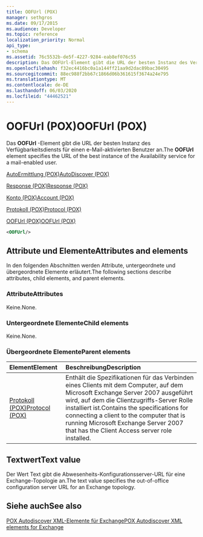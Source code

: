 ```yaml
---
title: OOFUrl (POX)
manager: sethgros
ms.date: 09/17/2015
ms.audience: Developer
ms.topic: reference
localization_priority: Normal
api_type:
- schema
ms.assetid: 76c5532b-de5f-4227-9284-eab8ef076c55
description: Das OOFUrl-Element gibt die URL der besten Instanz des Verfügbarkeitsdiensts für einen e-Mail-aktivierten Benutzer an.
ms.openlocfilehash: f32ec4416bc0a1a144ff21aa9d2dac89bac30495
ms.sourcegitcommit: 88ec988f2bb67c1866d06b361615f3674a24e795
ms.translationtype: MT
ms.contentlocale: de-DE
ms.lasthandoff: 06/03/2020
ms.locfileid: "44462521"
---
```

# <a name="oofurl-pox"></a><span data-ttu-id="dd134-103">OOFUrl (POX)</span><span class="sxs-lookup"><span data-stu-id="dd134-103">OOFUrl (POX)</span></span>

<span data-ttu-id="dd134-104">Das **OOFUrl** -Element gibt die URL der besten Instanz des Verfügbarkeitsdiensts für einen e-Mail-aktivierten Benutzer an.</span><span class="sxs-lookup"><span data-stu-id="dd134-104">The **OOFUrl** element specifies the URL of the best instance of the Availability service for a mail-enabled user.</span></span> 
  
[<span data-ttu-id="dd134-105">AutoErmittlung (POX)</span><span class="sxs-lookup"><span data-stu-id="dd134-105">AutoDiscover (POX)</span></span>](autodiscover-pox.md)
  
[<span data-ttu-id="dd134-106">Response (POX)</span><span class="sxs-lookup"><span data-stu-id="dd134-106">Response (POX)</span></span>](response-pox.md)
  
[<span data-ttu-id="dd134-107">Konto (POX)</span><span class="sxs-lookup"><span data-stu-id="dd134-107">Account (POX)</span></span>](account-pox.md)
  
[<span data-ttu-id="dd134-108">Protokoll (POX)</span><span class="sxs-lookup"><span data-stu-id="dd134-108">Protocol (POX)</span></span>](protocol-pox.md)
  
[<span data-ttu-id="dd134-109">OOFUrl (POX)</span><span class="sxs-lookup"><span data-stu-id="dd134-109">OOFUrl (POX)</span></span>](oofurl-pox.md)
  
```xml
<OOFUrl/>
```

## <a name="attributes-and-elements"></a><span data-ttu-id="dd134-110">Attribute und Elemente</span><span class="sxs-lookup"><span data-stu-id="dd134-110">Attributes and elements</span></span>

<span data-ttu-id="dd134-111">In den folgenden Abschnitten werden Attribute, untergeordnete und übergeordnete Elemente erläutert.</span><span class="sxs-lookup"><span data-stu-id="dd134-111">The following sections describe attributes, child elements, and parent elements.</span></span>
  
### <a name="attributes"></a><span data-ttu-id="dd134-112">Attribute</span><span class="sxs-lookup"><span data-stu-id="dd134-112">Attributes</span></span>

<span data-ttu-id="dd134-113">Keine.</span><span class="sxs-lookup"><span data-stu-id="dd134-113">None.</span></span>
  
### <a name="child-elements"></a><span data-ttu-id="dd134-114">Untergeordnete Elemente</span><span class="sxs-lookup"><span data-stu-id="dd134-114">Child elements</span></span>

<span data-ttu-id="dd134-115">Keine.</span><span class="sxs-lookup"><span data-stu-id="dd134-115">None.</span></span>
  
### <a name="parent-elements"></a><span data-ttu-id="dd134-116">Übergeordnete Elemente</span><span class="sxs-lookup"><span data-stu-id="dd134-116">Parent elements</span></span>

|<span data-ttu-id="dd134-117">**Element**</span><span class="sxs-lookup"><span data-stu-id="dd134-117">**Element**</span></span>|<span data-ttu-id="dd134-118">**Beschreibung**</span><span class="sxs-lookup"><span data-stu-id="dd134-118">**Description**</span></span>|
|:-----|:-----|
|[<span data-ttu-id="dd134-119">Protokoll (POX)</span><span class="sxs-lookup"><span data-stu-id="dd134-119">Protocol (POX)</span></span>](protocol-pox.md) <br/> |<span data-ttu-id="dd134-120">Enthält die Spezifikationen für das Verbinden eines Clients mit dem Computer, auf dem Microsoft Exchange Server 2007 ausgeführt wird, auf dem die Clientzugriffs-Server Rolle installiert ist.</span><span class="sxs-lookup"><span data-stu-id="dd134-120">Contains the specifications for connecting a client to the computer that is running Microsoft Exchange Server 2007 that has the Client Access server role installed.</span></span>  <br/> |
   
## <a name="text-value"></a><span data-ttu-id="dd134-121">Textwert</span><span class="sxs-lookup"><span data-stu-id="dd134-121">Text value</span></span>

<span data-ttu-id="dd134-122">Der Wert Text gibt die Abwesenheits-Konfigurationsserver-URL für eine Exchange-Topologie an.</span><span class="sxs-lookup"><span data-stu-id="dd134-122">The text value specifies the out-of-office configuration server URL for an Exchange topology.</span></span>
  
## <a name="see-also"></a><span data-ttu-id="dd134-123">Siehe auch</span><span class="sxs-lookup"><span data-stu-id="dd134-123">See also</span></span>



[<span data-ttu-id="dd134-124">POX Autodiscover XML-Elemente für Exchange</span><span class="sxs-lookup"><span data-stu-id="dd134-124">POX Autodiscover XML elements for Exchange</span></span>](pox-autodiscover-xml-elements-for-exchange.md)

